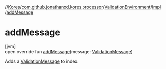 //[Kores](../../../../index.md)/[com.github.jonathanxd.kores.processor](../../index.md)/[ValidationEnvironment](../index.md)/[Impl](index.md)/[addMessage](add-message.md)

# addMessage

[jvm]\
open override fun [addMessage](add-message.md)(message: [ValidationMessage](../../-validation-message/index.md))

Adds a [ValidationMessage](../../-validation-message/index.md) to index.
